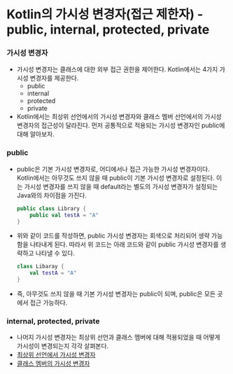 # Kotlin의 가시성 변경자(접근 제한자) - public, internal, protected, private

### 가시성 변경자

- 가시성 변경자는 클래스에 대한 외부 접근 권한을 제어한다. Kotlin에서는 4가지 가시성 변경자를 제공한다.
    - public
    - internal
    - protected
    - private
- Kotlin에서는 최상위 선언에서의 가시성 변경자와 클래스 멤버 선언에서의 가시성 변경자의 접근성이 달라진다. 먼저 공통적으로 적용되는 가시성 변경자인 public에 대해 알아보자.

### public

- public은 기본 가시성 변경자로, 어디에서나 접근 가능한 가시성 변경자이다. Kotlin에서는 아무것도 쓰지 않을 때 public이 기본 가시성 변경자로 설정된다. 이는 가시성 변경자를 쓰지 않을 때 default라는 별도의 가시성 변경자가 설정되는 Java와의 차이점을 가진다.
    
    ```kotlin
    public class Library {
    	public val testA = "A"
    }
    ```
    
- 위와 같이 코드를 작성하면, public 가시성 변경자는 회색으로 처리되어 생략 가능함을 나타내게 된다. 따라서 위 코드는 아래 코드와 같이 public 가시성 변경자를 생략하고 나타낼 수 있다.
    
    ```kotlin
    class Libaray {
    	val testA = "A"
    }
    ```
    
- 즉, 아무것도 쓰지 않을 때 기본 가시성 변경자는 public이 되며, public은 모든 곳에서 접근 가능하다.

### internal, protected, private

- 나머지 가시성 변경자는 최상위 선언과 클래스 멤버에 대해 적용되었을 때 어떻게 가시성이 변경되는지 각각 살펴본다.
- [최상위 선언에서 가시성 변경자](04_Kotlin_최상위_선언에서_가시성_변경자_public_internal_private.md)
- [클래스 멤버의 가시성 변경자](05_Kotlin_Class_Member_가시성_변경자_public_internal_protected_private의_차이.md)